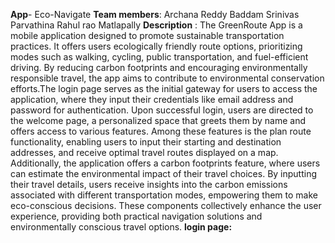 **App**- Eco-Navigate
**Team members**:
Archana Reddy Baddam
Srinivas Parvathina
Rahul rao Matlapally
**Description** :
The GreenRoute App is a mobile application designed to promote sustainable transportation practices. It offers users ecologically friendly route options, prioritizing modes such as walking, cycling, public transportation, and fuel-efficient driving. By reducing carbon footprints and encouraging environmentally responsible travel, the app aims to contribute to environmental conservation efforts.The login page serves as the initial gateway for users to access the application, where they input their credentials like email address and password for authentication. Upon successful login, users are directed to the welcome page, a personalized space that greets them by name and offers access to various features. Among these features is the plan route functionality, enabling users to input their starting and destination addresses, and receive optimal travel routes displayed on a map. Additionally, the application offers a carbon footprints feature, where users can estimate the environmental impact of their travel choices. By inputting their travel details, users receive insights into the carbon emissions associated with different transportation modes, empowering them to make eco-conscious decisions. These components collectively enhance the user experience, providing both practical navigation solutions and environmentally conscious travel options.
**login page:**


